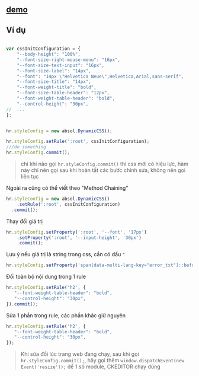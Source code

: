 ## [demo](https://absol.cf/libs/absol/demo/dynamiccss.html)

## Ví dụ

```js

var cssInitConfiguration = {
    "--body-height": "100%",
    "--font-size-right-mouse-menu": "16px",
    "--font-size-text-input": "16px",
    "--font-size-label": "14px",
    "--font": "14px \"Helvetica Neue\",Helvetica,Arial,sans-serif",
    "--font-size-title": "14px",
    "--font-weight-title": "bold",
    "--font-size-table-header": "12px",
    "--font-weight-table-header": "bold",
    "--control-height": "30px",
//  ...
};


hr.styleConfig = new absol.DynamicCSS();

hr.styleConfig.setRule(':root', cssInitConfiguration);
///do something
hr.styleConfig.commit();
```
> chỉ khi nào gọi `hr.styleConfig.commit()` thì css mới có hiệu lực, hàm này chỉ nên gọi sau khi hoàn tất các bước chỉnh sửa, không nên gọi liên tục

Ngoài ra cũng có thể viết theo "Method Chaining"

```js
hr.styleConfig = new absol.DynamicCSS()
	.setRule(':root', cssInitConfiguration)
  .commit();
```

Thay đổi giá trị

```js
hr.styleConfig.setProperty(':root', '--font', '17px')
	.setProperty(':root', '--input-height', '30px')
	.commit();
```

Lưu ý nếu giá trị là string trong css, cần có dấu `"`

```js
hr.styleConfig.setProperty('span[data-multi-lang-key="error_txt"]::before', 'content', '"Lỗi"');
```

Đổi toàn bộ nội dung trong 1 rule

```js
hr.styleConfig.setRule('h2', {
   "--font-weight-table-header": "bold",
   "--control-height": "30px",
}).commit();
```

Sửa 1 phần trong rule, các phần khác giữ nguyên

```js
hr.styleConfig.setRule('h2', {
   "--font-weight-table-header": "bold",
   "--control-height": "30px",
});
```

> Khi sửa đổi lúc trang web đang chạy, sau khi gọi `hr.styleConfig.commit();`, hãy gọi thêm `window.dispatchEvent(new Event('resize'));` để 1 số module, CKEDITOR chạy đúng